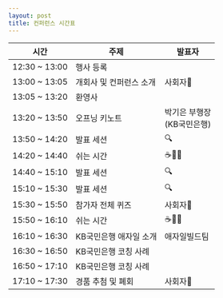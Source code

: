 ```yaml
---
layout: post
title: 컨퍼런스 시간표
---
```

|시간|주제|발표자|
|-------|-------|---------|
|12:30 ~ 13:00|행사 등록||
|13:00 ~ 13:05|개회사 및 컨퍼런스 소개|사회자🎤​|
|13:05 ~ 13:20|환영사||
|13:20 ~ 13:50|오프닝 키노트|박기은 부행장<br/>(KB국민은행)|
|13:50 ~ 14:20|발표 세션|🔍​|
|14:20 ~ 14:40|쉬는 시간|☕🧋🥤​|
|14:40 ~ 15:10|발표 세션|🔍​|
|15:10 ~ 15:30|발표 세션|🔍​|
|15:30 ~ 15:50|참가자 전체 퀴즈|사회자🎤​|
|15:50 ~ 16:10|쉬는 시간|☕🧋🥤​|
|16:10 ~ 16:30|KB국민은행 애자일 소개|애자일빌드팀|
|16:30 ~ 16:50|KB국민은행 코칭 사례||
|16:50 ~ 17:10|KB국민은행 코칭 사례||
|17:10 ~ 17:30|경품 추첨 및 폐회|사회자🎤​|